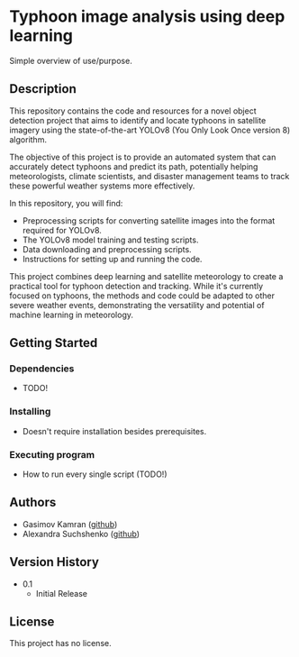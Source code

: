 # Typhoon image analysis using deep learning

Simple overview of use/purpose.

## Description

This repository contains the code and resources for a novel object detection project that aims to identify and locate typhoons in satellite imagery using the state-of-the-art YOLOv8 (You Only Look Once version 8) algorithm.

The objective of this project is to provide an automated system that can accurately detect typhoons and predict its path, potentially helping meteorologists, climate scientists, and disaster management teams to track these powerful weather systems more effectively.

In this repository, you will find:

* Preprocessing scripts for converting satellite images into the format required for YOLOv8.
* The YOLOv8 model training and testing scripts.
* Data downloading and preprocessing scripts.
* Instructions for setting up and running the code.

This project combines deep learning and satellite meteorology to create a practical tool for typhoon detection and tracking. While it's currently focused on typhoons, the methods and code could be adapted to other severe weather events, demonstrating the versatility and potential of machine learning in meteorology.

## Getting Started

### Dependencies

* TODO!

### Installing

* Doesn't require installation besides prerequisites.

### Executing program

* How to run every single script (TODO!)

## Authors

* Gasimov Kamran ([github](https://github.com/malore350))
* Alexandra Suchshenko ([github](https://github.com/sawooooook))

## Version History

* 0.1
    * Initial Release

## License

This project has no license.
